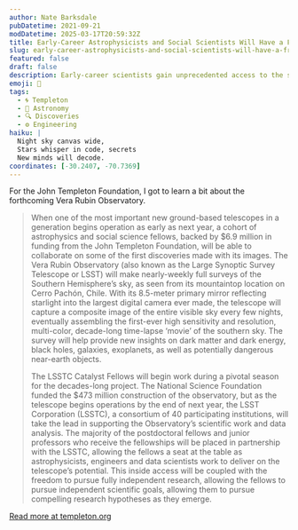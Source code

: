 ```yaml
---
author: Nate Barksdale
pubDatetime: 2021-09-21
modDatetime: 2025-03-17T20:59:32Z
title: Early-Career Astrophysicists and Social Scientists Will Have a Front-Row Seat for the Vera C. Rubin Observatory’s Groundbreaking Night Sky Survey
slug: early-career-astrophysicists-and-social-scientists-will-have-a-front-row-seat-for-the-vera-c-rubin-observatorys-groundbreaking-night-sky-survey
featured: false
draft: false
description: Early-career scientists gain unprecedented access to the stars with the Vera C. Rubin Observatory’s groundbreaking sky survey.
emoji: 🔭
tags:
  - 🌀 Templeton
  - 🌌 Astronomy
  - 🔍 Discoveries
  - ⚙️ Engineering
haiku: |
  Night sky canvas wide,  
  Stars whisper in code, secrets  
  New minds will decode.
coordinates: [-30.2407, -70.7369]
---
```


For the John Templeton Foundation, I got to learn a bit about the forthcoming Vera Rubin Observatory.

> When one of the most important new ground-based telescopes in a generation begins operation as early as next year, a cohort of astrophysics and social science fellows, backed by $6.9 million in funding from the John Templeton Foundation, will be able to collaborate on some of the first discoveries made with its images. The Vera Rubin Observatory (also known as the Large Synoptic Survey Telescope or LSST) will make nearly-weekly full surveys of the Southern Hemisphere’s sky, as seen from its mountaintop location on Cerro Pachón, Chile. With its 8.5-meter primary mirror reflecting starlight into the largest digital camera ever made, the telescope will capture a composite image of the entire visible sky every few nights, eventually assembling the first-ever high sensitivity and resolution, multi-color, decade-long time-lapse ‘movie’ of the southern sky. The survey will help provide new insights on dark matter and dark energy, black holes, galaxies, exoplanets, as well as potentially dangerous near-earth objects.
>
> The LSSTC Catalyst Fellows will begin work during a pivotal season for the decades-long project. The National Science Foundation funded the $473 million construction of the observatory, but as the telescope begins operations by the end of next year, the LSST Corporation (LSSTC), a consortium of 40 participating institutions, will take the lead in supporting the Observatory’s scientific work and data analysis. The majority of the postdoctoral fellows and junior professors who receive the fellowships will be placed in partnership with the LSSTC, allowing the fellows a seat at the table as astrophysicists, engineers and data scientists work to deliver on the telescope’s potential. This inside access will be coupled with the freedom to pursue fully independent research, allowing the fellows to pursue independent scientific goals, allowing them to pursue compelling research hypotheses as they emerge.

[Read more at templeton.org](https://www.templeton.org/news/early-career-astrophysicists-and-social-scientists-will-have-a-front-row-seat-for-the-vera-c-rubin-observatorys-groundbreaking-night-sky-survey)
